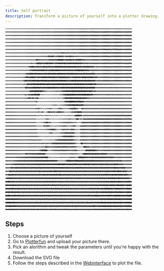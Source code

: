 ```yaml
---
title: Self portrait
description: Transform a picture of yourself into a plotter drawing.
---
```


![A absolutely random person](/src/assets/squiggle.png)

## Steps

1. Choose a picture of yourself
2. Go to [Plotterfun](https://mitxela.com/plotterfun/) and upload your picture there.
3. Pick an alorithm and tweak the parameters until you're happy with the result.
4. Download the SVG file
5. Follow the steps described in the [Webinterface](../01-webinterface.md) to plot the file.
